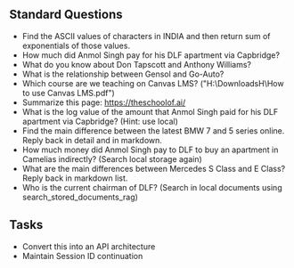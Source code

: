 ## Standard Questions
- Find the ASCII values of characters in INDIA and then return sum of exponentials of those values.
- How much did Anmol Singh pay for his DLF apartment via Capbridge?
- What do you know about Don Tapscott and Anthony Williams?
- What is the relationship between Gensol and Go-Auto?
- Which course are we teaching on Canvas LMS? ("H:\DownloadsH\How to use Canvas LMS.pdf")
- Summarize this page: https://theschoolof.ai/
- What is the log value of the amount that Anmol Singh paid for his DLF apartment via Capbridge? (Hint: use local)
- Find the main difference between the latest BMW 7 and 5 series online. Reply back in detail and in markdown.
- How much money did Anmol Singh pay to DLF to buy an apartment in Camelias indirectly? (Search local storage again)
- What are the main differences between Mercedes S Class and E Class? Reply back in markdown list.
- Who is the current chairman of DLF? (Search in local documents using search_stored_documents_rag)

## Tasks
- Convert this into an API architecture
- Maintain Session ID continuation


